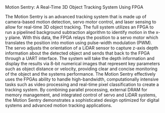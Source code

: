Motion Sentry: A Real-Time 3D Object Tracking System Using FPGA

The Motion Sentry is an advanced tracking system that is made up of camera-based motion detection, servo motor control, and laser sensing to allow for real-time 3D object tracking. 
The full system utilizes an FPGA to run a pipelined background subtraction algorithm to identify motion in the x-y plane. 
With this data, the FPGA relays the position to a servo motor which translates the position into motion using pulse-width modulation (PWM).
The servo adjusts the orientation of a LiDAR sensor to capture z-axis depth information about the detected object and sends that back to the FPGA through a UART interface.
The system will take the depth information and display the results via 8-bit numerical images that represent key parameters such as object distance or velocity, providing clear and concise monitoring of the object and the systems performance.
The Motion Sentry effectively uses the FPGAs ability to handle high-bandwidth, computationally intensive tasks such as video processing and real-time pixel classification to create a tracking system. By combining parallel processing, external DRAM for memory management, and integrated control of servo and LiDAR systems, the Motion Sentry demonstrates a sophisticated design optimized for digital systems and advanced motion tracking applications.
